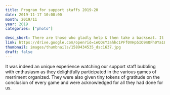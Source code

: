 ```yaml
---
title: Program for support staffs 2019-20
date: 2019-11-17 10:00:00
month: 2019/11
year: 2019
categories: ["photo"]

desc_short: There are those who gladly help & then take a backseat. It is their support on which we build our  buildings. To acknowledge their contribution in our growth, a thanksgiving programme was conducted.
link: https://drive.google.com/open?id=1eQQsY3ahhc1PFf0VHp5IO9mOFh0Ya1Ly
thumbnail: images/thumbnails/1589434535_dsc1637.jpg
draft: false
---
```


It was indeed an unique experience watching our support staff bubbling with enthusiasm as they delightfully participated in the various games of merriment organized. They were also given tiny tokens of gratitude on the conclusion of every game and were acknowledged for all they had done for us.